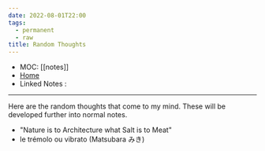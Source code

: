 ```yaml
---
date: 2022-08-01T22:00
tags:
  - permanent
  - raw
title: Random Thoughts
---
```

- MOC: [[notes]]
- [Home](https://misudashi.ga/)
- Linked Notes :
----------
Here are the random thoughts that come to my mind. These will be developed further into normal notes.

- "Nature is to Architecture what Salt is to Meat"
- le trémolo ou vibrato (Matsubara みき)